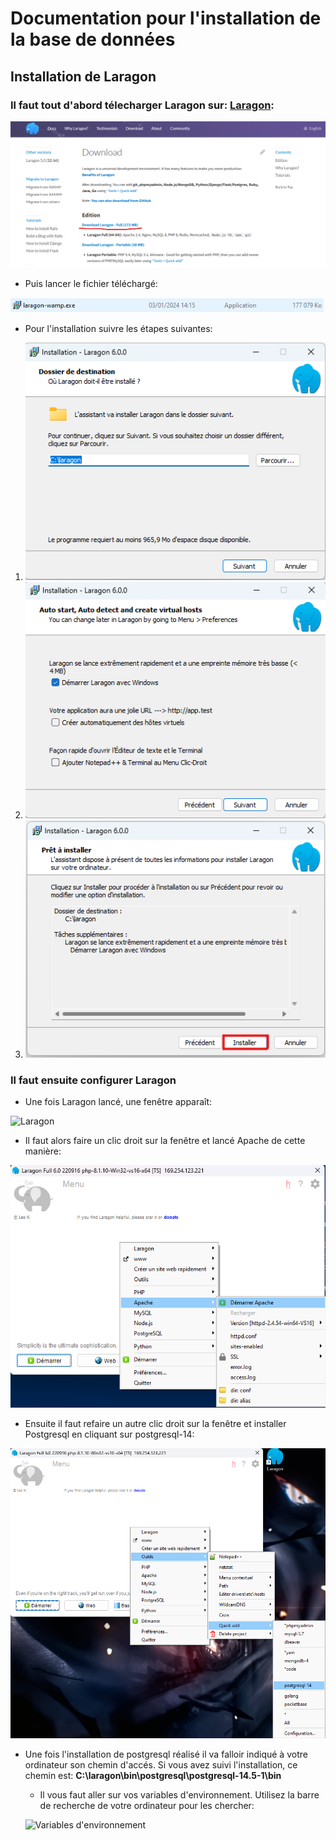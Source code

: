 # **Documentation pour l'installation de la base de données**

## Installation de Laragon

### Il faut tout d'abord télecharger Laragon sur: [Laragon](https://laragon.org/download/):

![Téléchargement Laragon](./Images/laragon.png)

- Puis lancer le fichier téléchargé:

![fichier Laragon](./Images//fichier-laragon.png)

- Pour l'installation suivre les étapes suivantes:

1. ![Destination](./Images/Installation_Laragon_Destination.png)
2. ![AutoStart](./Images/Installation_Laragon_AutoStart.png)
3. ![Validation](./Images/Installation_Laragon_Validation.png)

### Il faut ensuite configurer Laragon

- Une fois Laragon lancé, une fenêtre apparaît:

![Laragon](./Images/Fenêtre_Laragon.png)

- Il faut alors faire un clic droit sur la fenêtre et lancé Apache de cette manière:

![Apache](./Images/Laragon_Apache.png)

- Ensuite il faut refaire un autre clic droit sur la fenêtre et installer Postgresql en cliquant sur postgresql-14:

![Postgresql](./Images/Laragon_Postgresql.png)

- Une fois l'installation de postgresql réalisé il va falloir indiqué à votre ordinateur son chemin d'accés. Si vous avez suivi l'installation, ce chemin est: **C:\laragon\bin\postgresql\postgresql-14.5-1\bin**

    - Il vous faut aller sur vos variables d'environnement. Utilisez la barre de recherche de votre ordinateur pour les chercher: 

    ![Variables d'environnement](./Images/)





